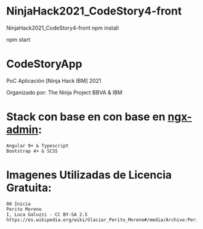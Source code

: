 # NinjaHack2021_CodeStory4-front
NinjaHack2021_CodeStory4-front
npm install 

npm start


# CodeStoryApp

PoC Aplicación [Ninja Hack IBM] 2021

Organizado por: The Ninja Project BBVA & IBM


# Stack con base en con base en [ngx-admin](http://ngx-admin):

    Angular 9+ & Typescript
    Bootstrap 4+ & SCSS

# Imagenes Utilizadas de Licencia Gratuita:


    00 Inicia
    Perito Moreno
    I, Luca Galuzzi - CC BY-SA 2.5
    https://es.wikipedia.org/wiki/Glaciar_Perito_Moreno#/media/Archivo:Perito_Moreno_Glacier_Patagonia_Argentina_Luca_Galuzzi_2005.JPG


